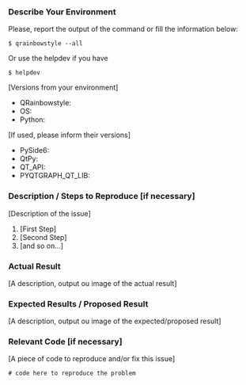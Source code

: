 <!-- You can erase any parts of this template not applicable/known to your Issue. -->

### Describe Your Environment

Please, report the output of the command or fill the information below:

`$ qrainbowstyle --all`

Or use the helpdev if you have

`$ helpdev`

[Versions from your environment]

- QRainbowstyle:
- OS:
- Python:

[If used, please inform their versions]

- PySide6:
- QtPy:
- QT_API:
- PYQTGRAPH_QT_LIB:

### Description / Steps to Reproduce [if necessary]

[Description of the issue]

1. [First Step]
2. [Second Step]
3. [and so on...]

### Actual Result

[A description, output ou image of the actual result]

### Expected Results / Proposed Result

[A description, output ou image of the expected/proposed result]

### Relevant Code [if necessary]

[A piece of code to reproduce and/or fix this issue]

```
# code here to reproduce the problem
```
